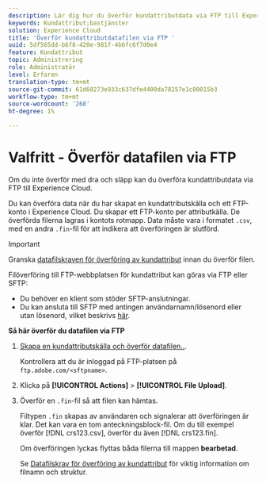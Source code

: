 ```yaml
---
description: Lär dig hur du överför kundattributdata via FTP till Experience Cloud.
keywords: Kundattribut;bastjänster
solution: Experience Cloud
title: 'Överför kundattributdatafilen via FTP '
uuid: 5df565dd-b6f8-420e-981f-4b6fc6f7d0e4
feature: Kundattribut
topic: Administrering
role: Administratör
level: Erfaren
translation-type: tm+mt
source-git-commit: 61d60273e933c637dfe4400da78257e1c80015b3
workflow-type: tm+mt
source-wordcount: '268'
ht-degree: 1%

---
```



# Valfritt - Överför datafilen via FTP

Om du inte överför med dra och släpp kan du överföra kundattributdata via FTP till Experience Cloud.

Du kan överföra data när du har skapat en kundattributskälla och ett FTP-konto i Experience Cloud. Du skapar ett FTP-konto per attributkälla. De överförda filerna lagras i kontots rotmapp. Data måste vara i formatet `.csv`, med en andra `.fin`-fil för att indikera att överföringen är slutförd.

>[!IMPORTANT]
>
>Granska [datafilskraven för överföring av kundattribut](../attributes/crs-data-file.md#concept_DE908F362DF24172BFEF48E1797DAF19) innan du överför filen.

Filöverföring till FTP-webbplatsen för kundattribut kan göras via FTP eller SFTP:

* Du behöver en klient som stöder SFTP-anslutningar.
* Du kan ansluta till SFTP med antingen användarnamn/lösenord eller utan lösenord, vilket beskrivs [här](https://docs.adobe.com/help/en/analytics/export/ftp-and-sftp/secure-file-transfer-protocol/ftp-sftp-cert-auth.html).

**Så här överför du datafilen via FTP**

1. [Skapa en kundattributskälla och överför datafilen..](../attributes/t-crs-usecase.md#task_BCC327B2A0EF4A1BBB2934013AB92B78).

   Kontrollera att du är inloggad på FTP-platsen på `ftp.adobe.com/<sftpname>`.

1. Klicka på **[!UICONTROL Actions]** > **[!UICONTROL File Upload]**.

1. Överför en `.fin`-fil så att filen kan hämtas.

   Filtypen `.fin` skapas av användaren och signalerar att överföringen är klar. Det kan vara en tom anteckningsblock-fil. Om du till exempel överför [!DNL crs123.csv], överför du även [!DNL crs123.fin].

   Om överföringen lyckas flyttas båda filerna till mappen **bearbetad**.

   Se [Datafilskrav för överföring av kundattribut](../attributes/crs-data-file.md#concept_DE908F362DF24172BFEF48E1797DAF19) för viktig information om filnamn och struktur.
